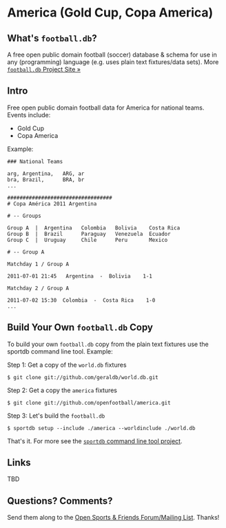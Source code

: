 # America (Gold Cup, Copa America)

## What's `football.db`?

A free open public domain football (soccer) database & schema
for use in any (programming) language
(e.g. uses plain text fixtures/data sets).
More [`football.db` Project Site »](http://openfootball.github.io)

## Intro

Free open public domain football data for America for national teams. Events include:

-  Gold Cup
-  Copa America


Example:

~~~
### National Teams

arg, Argentina,   ARG, ar
bra, Brazil,      BRA, br
...
~~~

~~~
##################################
# Copa América 2011 Argentina

# -- Groups

Group A  |  Argentina   Colombia   Bolivia    Costa Rica
Group B  |  Brazil      Paraguay   Venezuela  Ecuador
Group C  |  Uruguay     Chile      Peru       Mexico

# -- Group A

Matchday 1 / Group A

2011-07-01 21:45   Argentina  -  Bolivia    1-1

Matchday 2 / Group A

2011-07-02 15:30  Colombia  -  Costa Rica    1-0
...
~~~


## Build Your Own `football.db` Copy

To build your own `football.db` copy from the plain text fixtures
use the sportdb command line tool. Example:

Step 1:  Get a copy of the `world.db` fixtures

    $ git clone git://github.com/geraldb/world.db.git

Step 2:  Get a copy the `america` fixtures

    $ git clone git://github.com/openfootball/america.git

Step 3:  Let's build the `football.db`

    $ sportdb setup --include ./america --worldinclude ./world.db

That's it. For more
see the [`sportdb` command line tool project](https://github.com/geraldb/sport.db.ruby).



## Links

TBD


## Questions? Comments?

Send them along to the
[Open Sports & Friends Forum/Mailing List](http://groups.google.com/group/opensport).
Thanks!